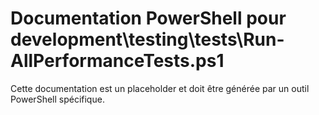 # Documentation PowerShell pour development\testing\tests\Run-AllPerformanceTests.ps1

Cette documentation est un placeholder et doit être générée par un outil PowerShell spécifique.
